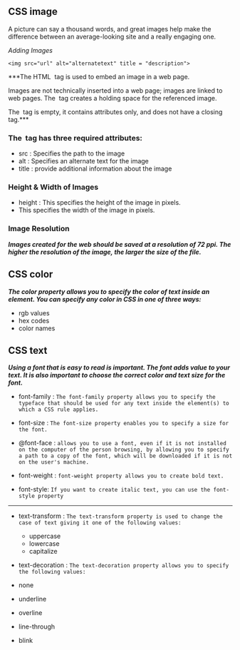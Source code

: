 ## CSS image

A picture can say a thousand words, and great
images help make the difference between an
average-looking site and a really engaging one.


*Adding Images*

`<img src="url" alt="alternatetext" title = "description">`

***The HTML <img> tag is used to embed an image in a web page.

Images are not technically inserted into a web page; images are linked to web pages. The <img> tag creates a holding space for the referenced image.

The <img> tag is empty, it contains attributes only, and does not have a closing tag.***

### The <img> tag has three required attributes:
- src : Specifies the path to the image
- alt : Specifies an alternate text for the image
- title : provide additional information  about the image

### Height & Width of Images


- height : This specifies the height of the image in pixels.
- This specifies the width of the image in pixels.

### Image Resolution
***Images created for the web should be saved at
a resolution of 72 ppi. The higher the resolution
of the image, the larger the size of the file.***

## CSS color 

***The color property allows you
to specify the color of text inside
an element. You can specify any
color in CSS in one of three ways:***

- rgb values
- hex codes
- color names

## CSS text 

***Using a font that is easy to read is important. The font adds value to your text. It is also important to choose the correct color and text size for the font.***

* font-family : 
`The font-family property
allows you to specify the
typeface that should be used for
any text inside the element(s) to
which a CSS rule applies.`

* font-size : 
`The font-size property enables
you to specify a size for the
font.`

* @font-face : 
`allows you to use
a font, even if it is not installed
on the computer of the person
browsing, by allowing you to
specify a path to a copy of the
font, which will be downloaded if
it is not on the user's machine.`

* font-weight : 
`font-weight property
allows you to create bold text. `

* font-style: `If you want to create italic text,
you can use the font-style
property`

------------------------------
- text-transform :
`The text-transform property
is used to change the case of
text giving it one of the following
values:`
  - uppercase
  - lowercase
  - capitalize

- text-decoration :
`The text-decoration property
allows you to specify the
following values:`
 - none
 - underline
 - overline
 - line-through
 - blink
